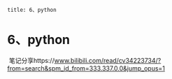 ```
title: 6、python
```



# 6、python





​			笔记分享https://www.bilibili.com/read/cv34223734/?from=search&spm_id_from=333.337.0.0&jump_opus=1



